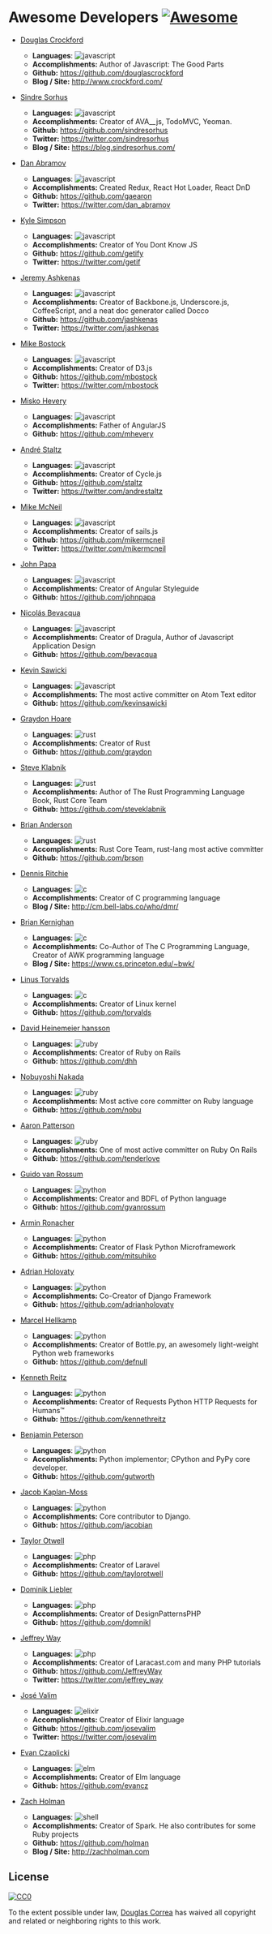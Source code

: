 # Awesome Developers [![Awesome](https://cdn.rawgit.com/sindresorhus/awesome/d7305f38d29fed78fa85652e3a63e154dd8e8829/media/badge.svg)](https://github.com/sindresorhus/awesome)

- [Douglas Crockford](http://www.crockford.com/)
  - **Languages**: ![javascript](https://img.shields.io/badge/lang-javascript-f1e05a.svg)
  - **Accomplishments:** Author of Javascript: The Good Parts
  - **Github:** https://github.com/douglascrockford
  - **Blog / Site:** http://www.crockford.com/

- [Sindre Sorhus](https://github.com/sindresorhus)
  - **Languages**: ![javascript](https://img.shields.io/badge/lang-javascript-f1e05a.svg)
  - **Accomplishments:** Creator of AVA__js, TodoMVC, Yeoman.
  - **Github:** https://github.com/sindresorhus
  - **Twitter:** https://twitter.com/sindresorhus
  - **Blog / Site:** https://blog.sindresorhus.com/

- [Dan Abramov](https://github.com/gaearon)
  - **Languages**: ![javascript](https://img.shields.io/badge/lang-javascript-f1e05a.svg)
  - **Accomplishments:** Created Redux, React Hot Loader, React DnD
  - **Github:** https://github.com/gaearon
  - **Twitter:** https://twitter.com/dan_abramov

- [Kyle Simpson](https://github.com/getify)
  - **Languages**: ![javascript](https://img.shields.io/badge/lang-javascript-f1e05a.svg)
  - **Accomplishments:** Creator of You Dont Know JS
  - **Github:** https://github.com/getify
  - **Twitter:** https://twitter.com/getif

- [Jeremy Ashkenas](https://github.com/jashkenas)
  - **Languages**: ![javascript](https://img.shields.io/badge/lang-javascript-f1e05a.svg)
  - **Accomplishments:** Creator of Backbone.js, Underscore.js, CoffeeScript, and a neat doc generator called Docco
  - **Github:** https://github.com/jashkenas
  - **Twitter:** https://twitter.com/jashkenas

- [Mike Bostock](https://github.com/mbostock)
  - **Languages**: ![javascript](https://img.shields.io/badge/lang-javascript-f1e05a.svg)
  - **Accomplishments:** Creator of D3.js
  - **Github:** https://github.com/mbostock
  - **Twitter:** https://twitter.com/mbostock

- [Misko Hevery](https://github.com/mhevery)
  - **Languages**: ![javascript](https://img.shields.io/badge/lang-javascript-f1e05a.svg)
  - **Accomplishments:** Father of AngularJS
  - **Github:** https://github.com/mhevery

- [André Staltz](https://github.com/staltz)
  - **Languages**: ![javascript](https://img.shields.io/badge/lang-javascript-f1e05a.svg)
  - **Accomplishments:** Creator of Cycle.js
  - **Github:** https://github.com/staltz
  - **Twitter:** https://twitter.com/andrestaltz

- [Mike McNeil](https://github.com/mikermcneil)
  - **Languages**: ![javascript](https://img.shields.io/badge/lang-javascript-f1e05a.svg)
  - **Accomplishments:** Creator of sails.js
  - **Github:** https://github.com/mikermcneil
  - **Twitter:** https://twitter.com/mikermcneil

- [John Papa](https://github.com/johnpapa)
  - **Languages**: ![javascript](https://img.shields.io/badge/lang-javascript-f1e05a.svg)
  - **Accomplishments:** Creator of Angular Styleguide
  - **Github:** https://github.com/johnpapa

- [Nicolás Bevacqua](https://github.com/bevacqua)
  - **Languages**: ![javascript](https://img.shields.io/badge/lang-javascript-f1e05a.svg)
  - **Accomplishments:** Creator of Dragula, Author of Javascript Application Design
  - **Github:** https://github.com/bevacqua

- [Kevin Sawicki](https://github.com/kevinsawicki)
  - **Languages**: ![javascript](https://img.shields.io/badge/lang-javascript-f1e05a.svg)
  - **Accomplishments:** The most active committer on Atom Text editor
  - **Github:** https://github.com/kevinsawicki

- [Graydon Hoare](https://github.com/graydon)
  - **Languages**: ![rust](https://img.shields.io/badge/lang-rust-dea584.svg)
  - **Accomplishments:** Creator of Rust
  - **Github:** https://github.com/graydon

- [Steve Klabnik](https://github.com/steveklabnik)
  - **Languages**: ![rust](https://img.shields.io/badge/lang-rust-dea584.svg)
  - **Accomplishments:** Author of The Rust Programming Language Book, Rust Core Team
  - **Github:** https://github.com/steveklabnik

- [Brian Anderson](https://github.com/brson)
  - **Languages**: ![rust](https://img.shields.io/badge/lang-rust-dea584.svg)
  - **Accomplishments:** Rust Core Team, rust-lang most active committer
  - **Github:** https://github.com/brson

- [Dennis Ritchie](http://cm.bell-labs.co/who/dmr/)
  - **Languages**: ![c](https://img.shields.io/badge/lang-c-555555.svg)
  - **Accomplishments:** Creator of C programming language
  - **Blog / Site:** http://cm.bell-labs.co/who/dmr/

- [Brian Kernighan](https://www.cs.princeton.edu/~bwk/)
  - **Languages**: ![c](https://img.shields.io/badge/lang-c-555555.svg)
  - **Accomplishments:** Co-Author of The C Programming Language, Creator of AWK programming language
  - **Blog / Site:** https://www.cs.princeton.edu/~bwk/

- [Linus Torvalds](https://github.com/torvalds)
  - **Languages**: ![c](https://img.shields.io/badge/lang-c-555555.svg)
  - **Accomplishments:** Creator of Linux kernel
  - **Github:** https://github.com/torvalds

- [David Heinemeier hansson](https://github.com/dhh)
  - **Languages**: ![ruby](https://img.shields.io/badge/lang-ruby-701516.svg)
  - **Accomplishments:** Creator of Ruby on Rails
  - **Github:** https://github.com/dhh

- [Nobuyoshi Nakada](https://github.com/nobu)
  - **Languages**: ![ruby](https://img.shields.io/badge/lang-ruby-701516.svg)
  - **Accomplishments:** Most active core committer on Ruby language
  - **Github:** https://github.com/nobu

- [Aaron Patterson](https://github.com/tenderlove)
  - **Languages**: ![ruby](https://img.shields.io/badge/lang-ruby-701516.svg)
  - **Accomplishments:** One of most active committer on Ruby On Rails
  - **Github:** https://github.com/tenderlove

- [Guido van Rossum](https://github.com/gvanrossum)
  - **Languages**: ![python](https://img.shields.io/badge/lang-python-3572A5.svg)
  - **Accomplishments:** Creator and BDFL of Python language
  - **Github:** https://github.com/gvanrossum

- [Armin Ronacher](https://github.com/mitsuhiko)
  - **Languages**: ![python](https://img.shields.io/badge/lang-python-3572A5.svg)
  - **Accomplishments:** Creator of Flask  Python Microframework
  - **Github:** https://github.com/mitsuhiko

- [Adrian Holovaty](https://github.com/adrianholovaty)
  - **Languages**: ![python](https://img.shields.io/badge/lang-python-3572A5.svg)
  - **Accomplishments:** Co-Creator of Django Framework
  - **Github:** https://github.com/adrianholovaty

- [Marcel Hellkamp](https://github.com/defnull)
  - **Languages**: ![python](https://img.shields.io/badge/lang-python-3572A5.svg)
  - **Accomplishments:** Creator of Bottle.py, an awesomely light-weight Python web frameworks
  - **Github:** https://github.com/defnull

- [Kenneth Reitz](https://github.com/kennethreitz)
  - **Languages**: ![python](https://img.shields.io/badge/lang-python-3572A5.svg)
  - **Accomplishments:** Creator of Requests Python HTTP Requests for Humans™
  - **Github:** https://github.com/kennethreitz

- [Benjamin Peterson](https://github.com/gutworth)
  - **Languages**: ![python](https://img.shields.io/badge/lang-python-3572A5.svg)
  - **Accomplishments:** Python implementor; CPython and PyPy core developer.
  - **Github:** https://github.com/gutworth

- [Jacob Kaplan-Moss](https://github.com/jacobian)
  - **Languages**: ![python](https://img.shields.io/badge/lang-python-3572A5.svg)
  - **Accomplishments:** Core contributor to Django.
  - **Github:** https://github.com/jacobian

- [Taylor Otwell](https://github.com/taylorotwell)
  - **Languages**: ![php](https://img.shields.io/badge/lang-php-4F5D95.svg)
  - **Accomplishments:** Creator of Laravel
  - **Github:** https://github.com/taylorotwell

- [Dominik Liebler](https://github.com/domnikl)
  - **Languages**: ![php](https://img.shields.io/badge/lang-php-4F5D95.svg)
  - **Accomplishments:** Creator of DesignPatternsPHP
  - **Github:** https://github.com/domnikl

- [Jeffrey Way](https://github.com/JeffreyWay)
  - **Languages**: ![php](https://img.shields.io/badge/lang-php-4F5D95.svg)
  - **Accomplishments:** Creator of Laracast.com and many PHP tutorials
  - **Github:** https://github.com/JeffreyWay
  - **Twitter:** https://twitter.com/jeffrey_way

- [José Valim](https://github.com/josevalim)
  - **Languages**: ![elixir](https://img.shields.io/badge/lang-elixir-6e4a7e.svg)
  - **Accomplishments:** Creator of Elixir language
  - **Github:** https://github.com/josevalim
  - **Twitter:** https://twitter.com/josevalim

- [Evan Czaplicki](https://github.com/evancz)
  - **Languages**: ![elm](https://img.shields.io/badge/lang-elm-60B5CC.svg)
  - **Accomplishments:** Creator of Elm language
  - **Github:** https://github.com/evancz

- [Zach Holman](http://zachholman.com)
  - **Languages**: ![shell](https://img.shields.io/badge/lang-shell-89e051.svg)
  - **Accomplishments:** Creator of Spark. He also contributes for some Ruby projects
  - **Github:** https://github.com/holman
  - **Blog / Site:** http://zachholman.com


## License

[![CC0](http://i.creativecommons.org/p/zero/1.0/88x31.png)](http://creativecommons.org/publicdomain/zero/1.0/)

To the extent possible under law, [Douglas Correa](http://douglascorrea.io) has waived all copyright and related or neighboring rights to this work.

